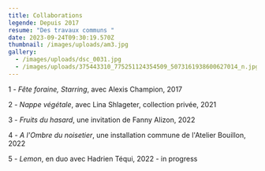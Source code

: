 ```yaml
---
title: Collaborations
legende: Depuis 2017
resume: "Des travaux communs "
date: 2023-09-24T09:30:19.570Z
thumbnail: /images/uploads/am3.jpg
gallery:
  - /images/uploads/dsc_0031.jpg
  - /images/uploads/375443310_775251124354509_5073161938600627014_n.jpg
---
```

1﻿ - *Fête foraine, Starring*, avec Alexis Champion, 2017

2 - *Nappe végétale*, avec Lina Shlageter, collection privée, 2021

3﻿ - *Fruits du hasard*, une invitation de Fanny Alizon, 2022

4﻿ - *A l'Ombre du noisetier*, une installation commune de l'Atelier Bouillon, 2022

5﻿ - *Lemon*, en duo avec Hadrien Téqui, 2022 - in progress